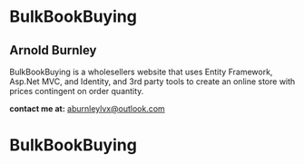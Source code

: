 # BulkBookBuying    
## Arnold Burnley   
BulkBookBuying is a wholesellers website that uses Entity Framework, Asp.Net MVC, and Identity, and 3rd party tools to create an online store with prices contingent on order quantity.


**contact me at:** aburnleylvx@outlook.com
																					
# BulkBookBuying

